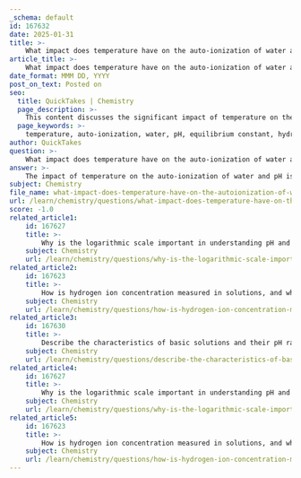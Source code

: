 ```yaml
---
_schema: default
id: 167632
date: 2025-01-31
title: >-
    What impact does temperature have on the auto-ionization of water and pH?
article_title: >-
    What impact does temperature have on the auto-ionization of water and pH?
date_format: MMM DD, YYYY
post_on_text: Posted on
seo:
  title: QuickTakes | Chemistry
  page_description: >-
    This content discusses the significant impact of temperature on the auto-ionization of water and its effect on pH, including the changes in equilibrium constant and the implications for pH measurement.
  page_keywords: >-
    temperature, auto-ionization, water, pH, equilibrium constant, hydronium ions, hydroxide ions, temperature coefficient, Le Châtelier's principle, aqueous solutions
author: QuickTakes
question: >-
    What impact does temperature have on the auto-ionization of water and pH?
answer: >-
    The impact of temperature on the auto-ionization of water and pH is significant and can be understood through several key points:\n\n1. **Auto-Ionization of Water**: The auto-ionization of water can be represented by the equilibrium reaction:\n   $$\n   H_2O(l) + H_2O(l) \rightleftharpoons H_3O^+(aq) + OH^-(aq)\n   $$\n   The equilibrium constant for this reaction, denoted as $K_w$, is temperature-dependent. At 25°C, $K_w$ is approximately $1.0 \times 10^{-14}$. As temperature increases, $K_w$ also increases, indicating that the reaction becomes more product-favored. This means that at higher temperatures, there are more hydronium ions ($H_3O^+$) and hydroxide ions ($OH^-$) present in the solution.\n\n2. **Effect on pH**: The pH of pure water is defined as 7 at 25°C. However, as the temperature rises, the pH of pure water decreases. For example, at 100°C, the pH of pure water is approximately 6.14. This decrease in pH does not indicate that the water becomes more acidic; rather, it reflects a shift in the neutral point of the pH scale due to increased ionization. Thus, a pH of 7 at 100°C is considered slightly alkaline, while a pH of 7 at lower temperatures (like 0°C) would be slightly acidic.\n\n3. **Temperature Coefficient**: The relationship between temperature and pH is often described by the temperature coefficient, which quantifies how pH changes with temperature. As temperature increases, the concentration of $H_3O^+$ ions increases, leading to a decrease in pH. This relationship is crucial for accurate pH measurements, especially in applications like water treatment and food production, where temperature variations can significantly affect pH readings.\n\n4. **Le Châtelier's Principle**: According to Le Châtelier's principle, increasing the temperature shifts the equilibrium of the auto-ionization reaction to favor the formation of products (i.e., $H_3O^+$ and $OH^-$). This principle helps explain why the ionization of water increases with temperature, resulting in a lower pH.\n\nIn summary, as temperature increases, the auto-ionization of water becomes more pronounced, leading to a higher concentration of hydronium ions and a corresponding decrease in pH. This relationship is essential for understanding the behavior of aqueous solutions under varying thermal conditions.
subject: Chemistry
file_name: what-impact-does-temperature-have-on-the-autoionization-of-water-and-ph.md
url: /learn/chemistry/questions/what-impact-does-temperature-have-on-the-autoionization-of-water-and-ph
score: -1.0
related_article1:
    id: 167627
    title: >-
        Why is the logarithmic scale important in understanding pH and concentration differences?
    subject: Chemistry
    url: /learn/chemistry/questions/why-is-the-logarithmic-scale-important-in-understanding-ph-and-concentration-differences
related_article2:
    id: 167623
    title: >-
        How is hydrogen ion concentration measured in solutions, and what is its concentration in pure water?
    subject: Chemistry
    url: /learn/chemistry/questions/how-is-hydrogen-ion-concentration-measured-in-solutions-and-what-is-its-concentration-in-pure-water
related_article3:
    id: 167630
    title: >-
        Describe the characteristics of basic solutions and their pH range.
    subject: Chemistry
    url: /learn/chemistry/questions/describe-the-characteristics-of-basic-solutions-and-their-ph-range
related_article4:
    id: 167627
    title: >-
        Why is the logarithmic scale important in understanding pH and concentration differences?
    subject: Chemistry
    url: /learn/chemistry/questions/why-is-the-logarithmic-scale-important-in-understanding-ph-and-concentration-differences
related_article5:
    id: 167623
    title: >-
        How is hydrogen ion concentration measured in solutions, and what is its concentration in pure water?
    subject: Chemistry
    url: /learn/chemistry/questions/how-is-hydrogen-ion-concentration-measured-in-solutions-and-what-is-its-concentration-in-pure-water
---
```


&nbsp;